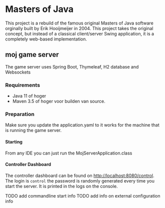 # Masters of Java

This project is a rebuild of the famous original Masters of Java software orginally built by Erik Hooijmeijer in 2004. 
This project takes the original concept, but instead of a classical client/server Swing application, it is a completely 
web-based implementation.

## moj game server

The game server uses Spring Boot, Thymeleaf, H2 database and Websockets

### Requirements

- Java 11 of hoger
- Maven 3.5 of hoger voor builden van source.

### Preparation

Make sure you update the application.yaml to it works for the machine that is running the game server.  

#### Starting
From any IDE you can just run the MojServerApplication.class

#### Controller Dashboard

The controller dashboard can be found on [http://localhost:8080/control](http://localhost:8080/control). The login is 
`control` the password is randomly generated every time you start the server. It is printed in the logs on the console.

TODO add commandline start info
TODO add info on external configuration info